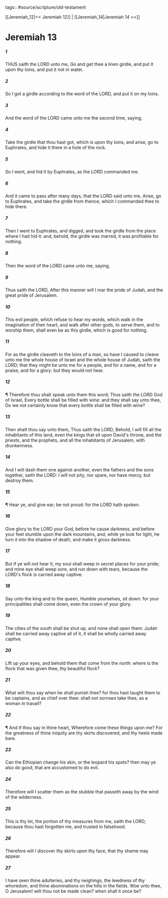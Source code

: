 tags:: #source/scripture/old-testament

[[Jeremiah_12|<< Jeremiah 12]] | [[Jeremiah_14|Jeremiah 14 >>]]

# Jeremiah 13

##### 1

THUS saith the LORD unto me, Go and get thee a linen girdle, and put it upon thy loins, and put it not in water.

##### 2

So I got a girdle according to the word of the LORD, and put it on my loins.

##### 3

And the word of the LORD came unto me the second time, saying,

##### 4

Take the girdle that thou hast got, which is upon thy loins, and arise, go to Euphrates, and hide it there in a hole of the rock.

##### 5

So I went, and hid it by Euphrates, as the LORD commanded me.

##### 6

And it came to pass after many days, that the LORD said unto me, Arise, go to Euphrates, and take the girdle from thence, which I commanded thee to hide there.

##### 7

Then I went to Euphrates, and digged, and took the girdle from the place where I had hid it: and, behold, the girdle was marred, it was profitable for nothing.

##### 8

Then the word of the LORD came unto me, saying,

##### 9

Thus saith the LORD, After this manner will I mar the pride of Judah, and the great pride of Jerusalem.

##### 10

This evil people, which refuse to hear my words, which walk in the imagination of their heart, and walk after other gods, to serve them, and to worship them, shall even be as this girdle, which is good for nothing.

##### 11

For as the girdle cleaveth to the loins of a man, so have I caused to cleave unto me the whole house of Israel and the whole house of Judah, saith the LORD; that they might be unto me for a people, and for a name, and for a praise, and for a glory: but they would not hear.

##### 12

¶ Therefore thou shalt speak unto them this word; Thus saith the LORD God of Israel, Every bottle shall be filled with wine: and they shall say unto thee, Do we not certainly know that every bottle shall be filled with wine?

##### 13

Then shalt thou say unto them, Thus saith the LORD, Behold, I will fill all the inhabitants of this land, even the kings that sit upon David's throne, and the priests, and the prophets, and all the inhabitants of Jerusalem, with drunkenness.

##### 14

And I will dash them one against another, even the fathers and the sons together, saith the LORD: I will not pity, nor spare, nor have mercy, but destroy them.

##### 15

¶ Hear ye, and give ear; be not proud: for the LORD hath spoken.

##### 16

Give glory to the LORD your God, before he cause darkness, and before your feet stumble upon the dark mountains, and, while ye look for light, he turn it into the shadow of death, and make it gross darkness.

##### 17

But if ye will not hear it, my soul shall weep in secret places for your pride; and mine eye shall weep sore, and run down with tears, because the LORD's flock is carried away captive.

##### 18

Say unto the king and to the queen, Humble yourselves, sit down: for your principalities shall come down, even the crown of your glory.

##### 19

The cities of the south shall be shut up, and none shall open them: Judah shall be carried away captive all of it, it shall be wholly carried away captive.

##### 20

Lift up your eyes, and behold them that come from the north: where is the flock that was given thee, thy beautiful flock?

##### 21

What wilt thou say when he shall punish thee? for thou hast taught them to be captains, and as chief over thee: shall not sorrows take thee, as a woman in travail?

##### 22

¶ And if thou say in thine heart, Wherefore come these things upon me? For the greatness of thine iniquity are thy skirts discovered, and thy heels made bare.

##### 23

Can the Ethiopian change his skin, or the leopard his spots? then may ye also do good, that are accustomed to do evil.

##### 24

Therefore will I scatter them as the stubble that passeth away by the wind of the wilderness.

##### 25

This is thy lot, the portion of thy measures from me, saith the LORD; because thou hast forgotten me, and trusted in falsehood.

##### 26

Therefore will I discover thy skirts upon thy face, that thy shame may appear.

##### 27

I have seen thine adulteries, and thy neighings, the lewdness of thy whoredom, and thine abominations on the hills in the fields. Woe unto thee, O Jerusalem! wilt thou not be made clean? when shall it once be?
